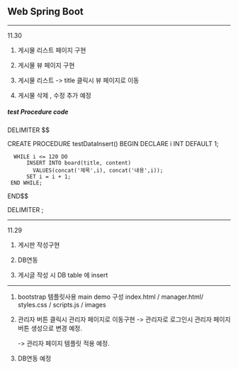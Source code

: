 ## Web Spring Boot

-----------------------------------------------------------------
11.30

1. 게시물 리스트 페이지 구현

2. 게시물 뷰 페이지 구현

3. 게시물 리스트 -> title 클릭시 뷰 페이지로 이동 

4. 게시물 삭제 , 수정 추가 예정 


##### test Procedure code
		
  DELIMITER $$

  CREATE PROCEDURE testDataInsert()
  BEGIN
      DECLARE i INT DEFAULT 1;
  
      WHILE i <= 120 DO
          INSERT INTO board(title, content)
            VALUES(concat('제목',i), concat('내용',i));
          SET i = i + 1;
     END WHILE;
  END$$

  DELIMITER ;

-------------------------------------------------------------------
11.29

1. 게시판 작성구현

2. DB연동 

3. 게시글 작성 시 DB table 에 insert

-------------------------------------------------------------------

1. bootstrap 템플릿사용 main demo 구성
	index.html / manager.html/ styles.css / scripts.js / images

2. 관리자 버튼 클릭시 관리자 페이지로 이동구현
	-> 관리자로 로그인시 관리자 페이지버튼 생성으로 변경 예정.  

	-> 관리자 페이지 템플릿 적용 예정.   

3. DB연동 예정 



